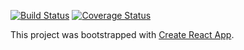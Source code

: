 [![Build Status](https://travis-ci.org/RaedsLab/showcase-react.svg?branch=master)](https://travis-ci.org/RaedsLab/showcase-react)
[![Coverage Status](https://coveralls.io/repos/github/RaedsLab/showcase-react/badge.svg?branch=master)](https://coveralls.io/github/RaedsLab/showcase-react?branch=master)

This project was bootstrapped with [Create React App](https://github.com/facebook/create-react-app).
